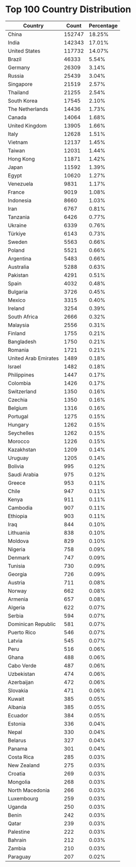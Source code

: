 # Top 100 Country Distribution
| Country | Count | Percentage |
|----|----|----|
| China | 152747 | 18.25% |
| India | 142343 | 17.01% |
| United States | 117732 | 14.07% |
| Brazil | 46333 | 5.54% |
| Germany | 26309 | 3.14% |
| Russia | 25439 | 3.04% |
| Singapore | 21519 | 2.57% |
| Thailand | 21255 | 2.54% |
| South Korea | 17545 | 2.10% |
| The Netherlands | 14436 | 1.73% |
| Canada | 14064 | 1.68% |
| United Kingdom | 13905 | 1.66% |
| Italy | 12628 | 1.51% |
| Vietnam | 12137 | 1.45% |
| Taiwan | 12031 | 1.44% |
| Hong Kong | 11871 | 1.42% |
| Japan | 11592 | 1.39% |
| Egypt | 10620 | 1.27% |
| Venezuela | 9831 | 1.17% |
| France | 9019 | 1.08% |
| Indonesia | 8660 | 1.03% |
| Iran | 6767 | 0.81% |
| Tanzania | 6426 | 0.77% |
| Ukraine | 6339 | 0.76% |
| Türkiye | 6143 | 0.73% |
| Sweden | 5563 | 0.66% |
| Poland | 5521 | 0.66% |
| Argentina | 5483 | 0.66% |
| Australia | 5288 | 0.63% |
| Pakistan | 4291 | 0.51% |
| Spain | 4032 | 0.48% |
| Bulgaria | 3726 | 0.45% |
| Mexico | 3315 | 0.40% |
| Ireland | 3254 | 0.39% |
| South Africa | 2666 | 0.32% |
| Malaysia | 2556 | 0.31% |
| Finland | 1755 | 0.21% |
| Bangladesh | 1750 | 0.21% |
| Romania | 1721 | 0.21% |
| United Arab Emirates | 1489 | 0.18% |
| Israel | 1482 | 0.18% |
| Philippines | 1447 | 0.17% |
| Colombia | 1426 | 0.17% |
| Switzerland | 1350 | 0.16% |
| Czechia | 1350 | 0.16% |
| Belgium | 1316 | 0.16% |
| Portugal | 1275 | 0.15% |
| Hungary | 1262 | 0.15% |
| Seychelles | 1262 | 0.15% |
| Morocco | 1226 | 0.15% |
| Kazakhstan | 1209 | 0.14% |
| Uruguay | 1205 | 0.14% |
| Bolivia | 995 | 0.12% |
| Saudi Arabia | 975 | 0.12% |
| Greece | 953 | 0.11% |
| Chile | 947 | 0.11% |
| Kenya | 911 | 0.11% |
| Cambodia | 907 | 0.11% |
| Ethiopia | 903 | 0.11% |
| Iraq | 844 | 0.10% |
| Lithuania | 838 | 0.10% |
| Moldova | 829 | 0.10% |
| Nigeria | 758 | 0.09% |
| Denmark | 747 | 0.09% |
| Tunisia | 730 | 0.09% |
| Georgia | 726 | 0.09% |
| Austria | 711 | 0.08% |
| Norway | 662 | 0.08% |
| Armenia | 657 | 0.08% |
| Algeria | 622 | 0.07% |
| Serbia | 594 | 0.07% |
| Dominican Republic | 581 | 0.07% |
| Puerto Rico | 546 | 0.07% |
| Latvia | 545 | 0.07% |
| Peru | 516 | 0.06% |
| Ghana | 488 | 0.06% |
| Cabo Verde | 487 | 0.06% |
| Uzbekistan | 474 | 0.06% |
| Azerbaijan | 472 | 0.06% |
| Slovakia | 471 | 0.06% |
| Kuwait | 385 | 0.05% |
| Albania | 385 | 0.05% |
| Ecuador | 384 | 0.05% |
| Estonia | 336 | 0.04% |
| Nepal | 330 | 0.04% |
| Belarus | 327 | 0.04% |
| Panama | 301 | 0.04% |
| Costa Rica | 285 | 0.03% |
| New Zealand | 275 | 0.03% |
| Croatia | 269 | 0.03% |
| Mongolia | 268 | 0.03% |
| North Macedonia | 266 | 0.03% |
| Luxembourg | 259 | 0.03% |
| Uganda | 250 | 0.03% |
| Benin | 242 | 0.03% |
| Qatar | 239 | 0.03% |
| Palestine | 222 | 0.03% |
| Bahrain | 212 | 0.03% |
| Zambia | 210 | 0.03% |
| Paraguay | 207 | 0.02% |
